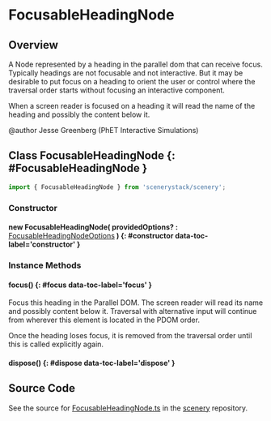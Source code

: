 # FocusableHeadingNode

## Overview

A Node represented by a heading in the parallel dom that can receive focus. Typically
headings are not focusable and not interactive. But it may be desirable to put focus
on a heading to orient the user or control where the traversal order starts without
focusing an interactive component.

When a screen reader is focused on a heading it will read the name of the heading and
possibly the content below it.

@author Jesse Greenberg (PhET Interactive Simulations)

## Class FocusableHeadingNode {: #FocusableHeadingNode }


```js
import { FocusableHeadingNode } from 'scenerystack/scenery';
```
### Constructor

#### new FocusableHeadingNode( providedOptions? : <span style="font-weight: 400;">[FocusableHeadingNodeOptions](../scenery/FocusableHeadingNode.md#FocusableHeadingNodeOptions)</span> ) {: #constructor data-toc-label='constructor' }

### Instance Methods

#### focus() {: #focus data-toc-label='focus' }

Focus this heading in the Parallel DOM. The screen reader will read its name and possibly
content below it. Traversal with alternative input will continue from wherever this element
is located in the PDOM order.

Once the heading loses focus, it is removed from the traversal order until this is called
explicitly again.

#### dispose() {: #dispose data-toc-label='dispose' }



## Source Code

See the source for [FocusableHeadingNode.ts](https://github.com/phetsims/scenery/blob/main/js/accessibility/pdom/FocusableHeadingNode.ts) in the [scenery](https://github.com/phetsims/scenery) repository.
